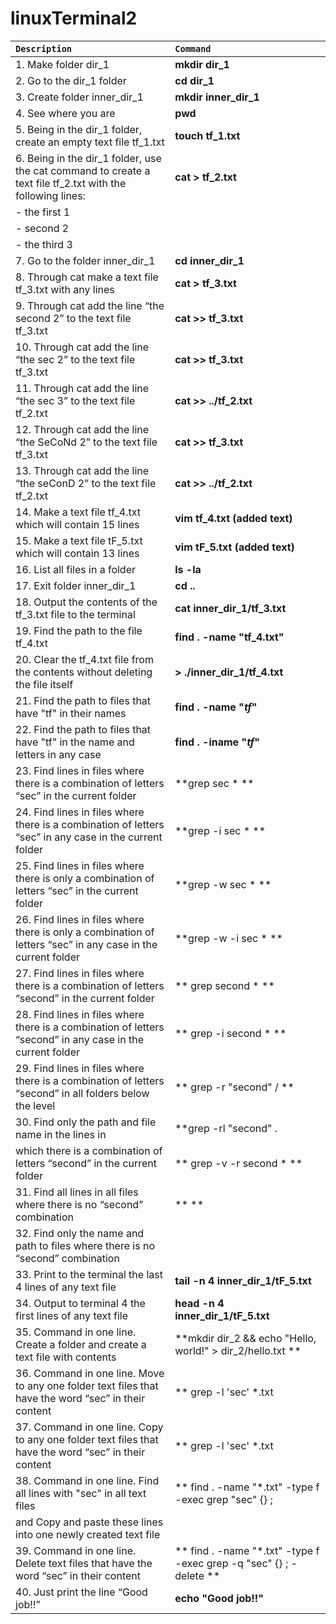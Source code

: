 # linuxTerminal2

| `Description` | `Command` |
| :---        |  :---  |
| 1. Make folder dir_1 | **mkdir dir_1** |
| 2. Go to the dir_1 folder | **cd dir_1** |
| 3. Create folder inner_dir_1 | **mkdir inner_dir_1** |
| 4. See where you are | **pwd** |
| 5. Being in the dir_1 folder, create an empty text file tf_1.txt | **touch tf_1.txt** |
| 6. Being in the dir_1 folder, use the cat command to create a text file tf_2.txt with the following lines: | **cat > tf_2.txt** |
|- the first 1 |  |
|- second 2 |  |
|- the third 3 |  |
| 7. Go to the folder inner_dir_1 | **cd inner_dir_1** |
| 8. Through cat make a text file tf_3.txt with any lines | **cat > tf_3.txt** |
| 9. Through cat add the line “the second 2” to the text file tf_3.txt | **cat >> tf_3.txt** |
| 10. Through cat add the line “the sec 2” to the text file tf_3.txt | **cat >> tf_3.txt** |
| 11. Through cat add the line “the sec 3” to the text file tf_2.txt | **cat >> ../tf_2.txt** |
| 12. Through cat add the line “the SeCoNd 2” to the text file tf_3.txt | **cat >> tf_3.txt** |
| 13. Through cat add the line “the seConD 2” to the text file tf_2.txt | **cat >> ../tf_2.txt** |
| 14. Make a text file tf_4.txt which will contain 15 lines | **vim tf_4.txt (added text)** |
| 15. Make a text file tF_5.txt which will contain 13 lines | **vim tF_5.txt (added text)** |
| 16. List all files in a folder | **ls -la** |
| 17. Exit folder inner_dir_1 | **cd ..** |
| 18. Output the contents of the tf_3.txt file to the terminal | **cat inner_dir_1/tf_3.txt** |
| 19. Find the path to the file tf_4.txt | **find . -name "tf_4.txt"** |
| 20. Clear the tf_4.txt file from the contents without deleting the file itself | **> ./inner_dir_1/tf_4.txt** |
| 21. Find the path to files that have "tf" in their names | **find . -name "*tf*"** |
| 22. Find the path to files that have "tf" in the name and letters in any case | **find . -iname "*tf*"** |
| 23. Find lines in files where there is a combination of letters “sec” in the current folder | **grep sec * ** |
| 24. Find lines in files where there is a combination of letters “sec” in any case in the current folder | **grep -i sec * ** |
| 25. Find lines in files where there is only a combination of letters “sec” in the current folder | **grep -w sec * ** |
| 26. Find lines in files where there is only a combination of letters “sec” in any case in the current folder | **grep -w -i sec * ** |
| 27. Find lines in files where there is a combination of letters “second” in the current folder | ** grep second * ** |
| 28. Find lines in files where there is a combination of letters “second” in any case in the current folder | ** grep -i second * ** |
| 29. Find lines in files where there is a combination of letters “second” in all folders below the level | ** grep -r "second" / ** |
| 30. Find only the path and file name in the lines in | **grep -rl "second" . | cut -d '/' -f 2-** |
| which there is a combination of letters “second” in the current folder | ** grep -v -r second * ** |
| 31. Find all lines in all files where there is no “second” combination | **  ** |
| 32. Find only the name and path to files where there is no “second” combination | |
| 33. Print to the terminal the last 4 lines of any text file | **tail -n 4 inner_dir_1/tF_5.txt** |
| 34. Output to terminal 4 the first lines of any text file | **head -n 4 inner_dir_1/tF_5.txt** |
| 35. Command in one line. Create a folder and create a text file with contents | **mkdir dir_2 && echo "Hello, world!" > dir_2/hello.txt ** |
| 36. Command in one line. Move to any one folder text files that have the word “sec” in their content | ** grep -l 'sec' *.txt | xargs mv -t dir_2/ ** |
| 37. Command in one line. Copy to any one folder text files that have the word “sec” in their content | ** grep -l 'sec' *.txt | xargs cp -t dir_2/ ** |
| 38. Command in one line. Find all lines with "sec" in all text files | ** find . -name "*.txt" -type f -exec grep "sec" {} \; | cat > new_file.txt ** |
| and Copy and paste these lines into one newly created text file | |
| 39. Command in one line. Delete text files that have the word “sec” in their content | ** find . -name "*.txt" -type f -exec grep -q "sec" {} \; -delete ** |
| 40. Just print the line “Good job!!” | **echo "Good job!!"** |
